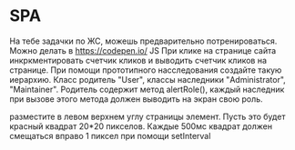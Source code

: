 # SPA

На тебе задачки по ЖС, можешь предварительно потренироваться. Можно делать в https://codepen.io/
JS
При клике на странице сайта инкркментировать счетчик кликов и выводить счетчик кликов на странице.
При помощи прототипного насследования создайте такую иерархию. Класс родитель "User", классы наследники "Administrator", "Maintainer". Родитель содержит метод alertRole(), каждый наследник при вызове этого метода должен выводить на экран свою роль.
<div class="square"></div> разместите в левом верхнем углу страницы элемент. Пусть это будет красный квадрат 20*20 пикселов. Каждые 500мс квадрат должен смещаться вправо 1 пиксел при помощи setInterval